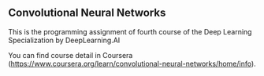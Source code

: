 ## Convolutional Neural Networks 

This is the programming assignment of fourth course of the Deep Learning Specialization by DeepLearning.AI

You can find course detail in Coursera (https://www.coursera.org/learn/convolutional-neural-networks/home/info).





